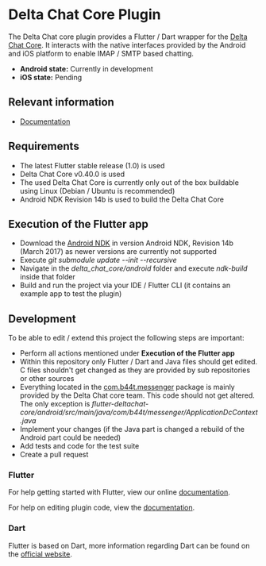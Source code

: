 # Delta Chat Core Plugin

The Delta Chat core plugin provides a Flutter / Dart wrapper for the [Delta Chat Core](https://github.com/deltachat/deltachat-core). 
It interacts with the native interfaces provided by the Android and iOS platform to enable IMAP / SMTP based chatting.

- **Android state:** Currently in development
- **iOS state:** Pending

## Relevant information
- [Documentation](https://confluence-public.open-xchange.com/display/COIPublic/OX+Talk+Mobile+App)

## Requirements
- The latest Flutter stable release (1.0) is used
- Delta Chat Core v0.40.0 is used
- The used Delta Chat Core is currently only out of the box buildable using Linux (Debian / Ubuntu is recommended)
- Android NDK Revision 14b is used to build the Delta Chat Core

## Execution of the Flutter app
- Download the [Android NDK](https://developer.android.com/ndk/downloads/older_releases) in version Android NDK, Revision 14b (March 2017) as newer versions are currently not supported 
- Execute *git submodule update --init --recursive*
- Navigate in the *delta_chat_core/android* folder and execute *ndk-build* inside that folder
- Build and run the project via your IDE / Flutter CLI (it contains an example app to test the plugin)

## Development
To be able to edit / extend this project the following steps are important:

- Perform all actions mentioned under **Execution of the Flutter app**
- Within this repository only Flutter / Dart and Java files should get edited. C files shouldn't get changed as they are provided by sub repositories or other sources
- Everything located in the [com.b44t.messenger](https://github.com/open-xchange/flutter-deltachat-core/tree/master/android/src/main/java/com/b44t/messenger) package is mainly provided by the Delta Chat core team. This code should not get altered. The only exception is *flutter-deltachat-core/android/src/main/java/com/b44t/messenger/ApplicationDcContext.java*
- Implement your changes (if the Java part is changed a rebuild of the Android part could be needed)
- Add tests and code for the test suite
- Create a pull request

### Flutter 

For help getting started with Flutter, view our online
[documentation](https://flutter.io/).

For help on editing plugin code, view the [documentation](https://flutter.io/developing-packages/#edit-plugin-package).

### Dart

Flutter is based on Dart, more information regarding Dart can be found on the [official website](https://www.dartlang.org/).

